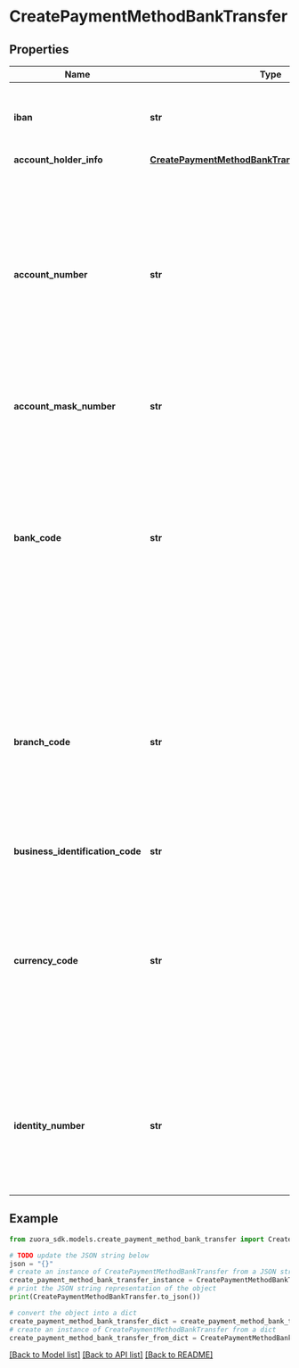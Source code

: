 # CreatePaymentMethodBankTransfer


## Properties

Name | Type | Description | Notes
------------ | ------------- | ------------- | -------------
**iban** | **str** | The International Bank Account Number. This field is required if the &#x60;type&#x60; field is set to &#x60;SEPA&#x60;. | [optional] 
**account_holder_info** | [**CreatePaymentMethodBankTransferAccountHolderInfo**](CreatePaymentMethodBankTransferAccountHolderInfo.md) |  | [optional] 
**account_number** | **str** | The number of the customer&#39;s bank account. This field is required for the following bank transfer payment methods:   - Direct Entry AU (&#x60;Becs&#x60;)   - Direct Debit NZ (&#x60;Becsnz&#x60;)   - Direct Debit UK (&#x60;Bacs&#x60;)   - Denmark Direct Debit (&#x60;Betalingsservice&#x60;)   - Sweden Direct Debit (&#x60;Autogiro&#x60;)   - Canadian Pre-Authorized Debit (&#x60;PAD&#x60;) | [optional] 
**account_mask_number** | **str** | The masked account number of the payment method. | [optional] 
**bank_code** | **str** | The sort code or number that identifies the bank. This is also known as the sort code. This field is required for the following bank transfer payment methods:   - Direct Debit UK (&#x60;Bacs&#x60;)   - Denmark Direct Debit (&#x60;Betalingsservice&#x60;)   - Direct Debit NZ (&#x60;Becsnz&#x60;)   - Canadian Pre-Authorized Debit (&#x60;PAD&#x60;) | [optional] 
**branch_code** | **str** | The branch code of the bank used for direct debit. This field is required for the following bank transfer payment methods:   - Sweden Direct Debit (&#x60;Autogiro&#x60;)   - Direct Entry AU (&#x60;Becs&#x60;)   - Direct Debit NZ (&#x60;Becsnz&#x60;)   - Canadian Pre-Authorized Debit (&#x60;PAD&#x60;) | [optional] 
**business_identification_code** | **str** | The BIC code used for SEPA.  | [optional] 
**currency_code** | **str** | The currency used for payment method authorization.   If this field is not specified, &#x60;currency&#x60; specified for the account is used for payment method authorization. If no currency is specified for the account, the default currency of the account is then used. | [optional] 
**identity_number** | **str** | The identity number of the customer. This field is required for the following bank transfer payment methods:   - Denmark Direct Debit (&#x60;Betalingsservice&#x60;)   - Sweden Direct Debit (&#x60;Autogiro&#x60;) | [optional] 

## Example

```python
from zuora_sdk.models.create_payment_method_bank_transfer import CreatePaymentMethodBankTransfer

# TODO update the JSON string below
json = "{}"
# create an instance of CreatePaymentMethodBankTransfer from a JSON string
create_payment_method_bank_transfer_instance = CreatePaymentMethodBankTransfer.from_json(json)
# print the JSON string representation of the object
print(CreatePaymentMethodBankTransfer.to_json())

# convert the object into a dict
create_payment_method_bank_transfer_dict = create_payment_method_bank_transfer_instance.to_dict()
# create an instance of CreatePaymentMethodBankTransfer from a dict
create_payment_method_bank_transfer_from_dict = CreatePaymentMethodBankTransfer.from_dict(create_payment_method_bank_transfer_dict)
```
[[Back to Model list]](../README.md#documentation-for-models) [[Back to API list]](../README.md#documentation-for-api-endpoints) [[Back to README]](../README.md)


